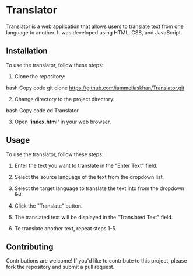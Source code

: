# Translator

Translator is a web application that allows users to translate text from one language to another. It was developed using HTML, CSS, and JavaScript.

## Installation

To use the translator, follow these steps:

1. Clone the repository:

  bash
  Copy code
  git clone https://github.com/iammeliaskhan/Translator.git

2. Change directory to the project directory:

  bash
  Copy code
  cd Translator

3. Open **'index.html'** in your web browser.

## Usage

To use the translator, follow these steps:

1. Enter the text you want to translate in the "Enter Text" field.

2. Select the source language of the text from the dropdown list.

3. Select the target language to translate the text into from the dropdown list.

4. Click the "Translate" button.

5. The translated text will be displayed in the "Translated Text" field.

6. To translate another text, repeat steps 1-5.

## Contributing

Contributions are welcome! If you'd like to contribute to this project, please fork the repository and submit a pull request.
